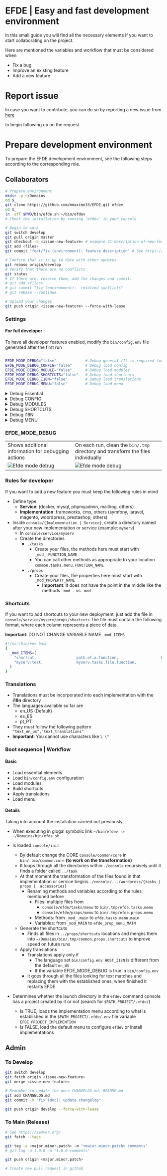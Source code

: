 # EFDE | Easy and fast development environment
In this small guide you will find all the necessary elements if you want to start collaborating on the project.

Here are mentioned the variables and workflow that must be considered when
- Fix a bug
- Improve an existing feature
- Add a new feature

# Report issue 
In case you want to contribute, you can do so by reporting a new issue from [here](https://github.com/mmaximo33/EFDE/issues/new/choose)

to begin following up on the request.

# Prepare development environment
To prepare the EFDE development environment, see the following steps according to the corresponding role.

## Collaborators

```sh
# Prepare environment
mkdir -p ~/Domains
cd $_
git clone https://github.com/mmaximo33/EFDE.git efdev
cd $_
ln -sfT $PWD/bin/efde.sh ~/bin/efdev 
# Check the installation by running 'efdev' in your console

# Begin to work
git switch develop
git pull origin master
git checkout -b <issue-new-feature> # example 31-description-of-new-feature
git add <files>
git commit "feat/fix (environment): feature description" # See https://www.conventionalcommits.org/en/v1.0.0/

# Confirm that it is up to date with other updates
git rebase origin/develop
# Verify that there are no conflicts
git status
# If there are, resolve them, add the changes and commit.
# git add <files>
# git commit "fix (environment):  resolved conflicts"
# git rebase --continue

# Upload your changes
git push origin <issue-new-feature> --force-with-lease
```

### Settings

#### For full developer

To have all developer features enabled, modify the `bin/config.env` file generated after the first run 

```sh

EFDE_MODE_DEBUG="false"             # Debug general (It is required for the rest of MODE)
EFDE_MODE_DEBUG_CONFIG="false"      # Debug load config
EFDE_MODE_DEBUG_MODULE="false"      # Debug load modules
EFDE_MODE_DEBUG_SHORTCUTS="false"   # Debug load shortcuts
EFDE_MODE_DEBUG_I18N="false"        # Debug load translations
EFDE_MODE_DEBUG_MENU="false"        # Debug load menu

```
<details>
<summary>Debug Essential</summary>

![efde_mode_debug_essential.png](media/efde_mode_debug_essential.png)
</details>

<details>

<summary>Debug CONFIG</summary>

![efde_mode_debug_config.png](media/efde_mode_debug_config.png)
</details>

<details>

<summary>Debug MODULES</summary>

![efde_mode_debug_modules.png](media/efde_mode_debug_modules.png)
</details>
<details>

<summary>Debug SHORTCUTS</summary>

![efde_mode_debug_shortcuts.png](media/efde_mode_debug_shortcuts.png)
</details>
<details>

<summary>Debug I18N</summary>

![efde_mode_debug_i18n.png](media/efde_mode_debug_i18n.png)
</details>
<details>

<summary>Debug MENU</summary>

![efde_mode_debug_menu.png](media/efde_mode_debug_menu.png)
</details>

### EFDE_MODE_DEBUG

|                                                    |                                                                                  | 
|----------------------------------------------------|----------------------------------------------------------------------------------|
| Shows additional information for debugging actions | On each run, clean the `bin/.tmp` directory and transform the files individually | 
| ![Efde mode debug](./media/efde_mode_debug.png)    | ![Efde mode debug](./media/efde_mode_debug_files.png)                            |       


### Rules for developer
If you want to add a new feature you must keep the following rules in mind
- Define type
  - **Service**: (docker, mysql, phpmyadmin, mailhog, others)
  - **Implementation**: frameworks, cms, others (symfony, laravel, magento, woordpress, prestashop, others)
- Inside `console/{Implementation | Service}`, create a directory named after your new implementation or service (example: `myserv`)
  - In `console/service/myserv`
  - Create the directories
    - `./tasks`
      - Create your files, the methods here must start with `_mod_.FUNCTION_NAME`
      - You can call other methods as appropriate to your location `common.tasks.menu.FUNCTION_NAME`
    - `./props`
      - Create your files, the properties here must start with `_mod_PROPERTY_NAME`
        - **Important**: It does not have the point in the middle like the methods `_mod_.` vs `_mod_` 

### Shortcuts
If you want to add shortcuts to your new deployment, just add the file in `console/service/myserv/props/shortcuts`
The file must contain the following format, where each column represents a piece of data.

**Important**: DO NOT CHANGE VARIABLE NAME `_mod_ITEMS`
```bash
#!/usr/bin/env bash
{
  _mod_ITEMS=(
    "shortcut,                  path.of.a.function,                   Description"          
    "myserv:test,               myserv.tasks.file.function,           This is a shortcut test"
  )
}
```

### Translations
- Translations must be incorporated into each implementation with the **i18n** directory
- The languages available so far are
    - en_US (Default)
    - es_ES
    - pt_PT
- They must follow the following pattern `
"text_en_us","text_translations"`
- **Important**: You cannot use characters like `\ \"`


### Boot sequence | Workflow

#### Basic 
- Load essential elements
- Load `bin/config.env` configuration
- Load modules
- Build shortcuts
- Apply translations
- Load menu

#### Details
Taking into account the installation carried out previously.

- When executing in glogal symbolic link `~/bin/efdev -> ~/Domains/bin/efde.sh`
- Is loaded `console/init`
  - By default change the CORE `console/common/core` in `bin/.tmp/common.core` **(to work on the transformation)**
  - It loops through all the directories within `./console` recursively until it finds a folder called `../task`
  - At that moment the transformation of the files found in that implementation or service begins `./console/.../wordpress/{tasks | props |  accessories}`
    - Renaming methods and variables according to the rules mentioned before
      - Files: multiple files from
        - `console/efde/tasks/menu` to `bin/.tmp/efde.tasks.menu`
        - `console/efde/props/menu` to `bin/.tmp/efde.props.menu`
      - Methods: from `_mod_.main` to `efde.tasks.menu.main`
      - Variables: from `_mod_MAIN` to `efde_prop_menu_MAIN`
  - Generate the shortcuts
    - Finds all files in `../props/shortcuts` locations and merges them into `~/Domains/bin/.tmp/common.props.shortcuts` to improve speed on future runs
  - Apply translations
    - Translations apply only if
      - The language set `bin/config.env HOST_I18N` is different from the default `en_US`
      - If the variable EFDE_MODE_DEBUG is true in `bin/config.env`
    - It goes through all the files looking for text matches and replacing them with the established ones, when finished it restarts EFDE 


- Determines whether the launch directory in the `efdev` command console has a project created by it or not (search for `$PATH_PROJECT/.efde/`)
  - Is TRUE, loads the implementation menu according to what is established in the `$PATH_PROJECT/.efde/.env` file variable `EFDE_PROJECT_IMPLEMENTION`
  - Is FALSE, load the default menu to configure `efdev` or install implementations

## Admin
### To Develop
```sh
git switch develop
git fetch origin <issue-new-feature>
git merge <issue-new-feature>

# Remember to update the docs CHANGELOG.md, README.md 
git add CHANGELOG.md 
git commit -m "fix (doc): update changelog" 

git push origin develop --force-with-lease
```

### To Main (Release)
```sh
# See https://semver.org/
git fetch --tags

git tag -a <major.minor.patch> -m "<major.minor.patch> comments" 
# git tag -a 1.0.0 -m "1.0.0 comments" 

git push origin <major.minor.patch>

# Create new pull request in github
```